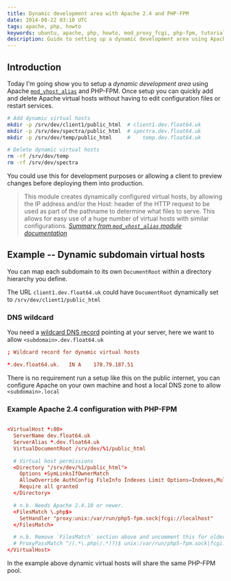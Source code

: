 ```yaml
---
title: Dynamic development area with Apache 2.4 and PHP-FPM
date: 2014-08-22 03:10 UTC
tags: apache, php, howto
keywords: ubuntu, apache, php, howto, mod_proxy_fcgi, php-fpm, tutorial
description: Guide to setting up a dynamic development area using Apache mod_vhost_alias and PHP-FPM.
---
```


## Introduction

Today I'm going show you to setup a _dynamic development area_
using Apache [`mod_vhost_alias`][mod_vhost_alias] and PHP-FPM.
Once setup you can quickly add and delete Apache virtual hosts
without having to edit configuration files or restart services.

~~~ bash
# Add dynamic virtual hosts
mkdir -p /srv/dev/client1/public_html  # client1.dev.float64.uk
mkdir -p /srv/dev/spectra/public_html  # spectra.dev.float64.uk
mkdir -p /srv/dev/temp/public_html     #    temp.dev.float64.uk

# Delete dynamic virtual hosts
rm -rf /srv/dev/temp
rm -rf /srv/dev/spectra
~~~

You could use this for development purposes or allowing a client to preview
changes before deploying them into production.

> This module creates dynamically configured virtual hosts, by allowing the
> IP address and/or the Host: header of the HTTP request to be used as part
> of the pathname to determine what files to serve. This allows for easy use of
> a huge number of virtual hosts with similar configurations.
> <cite>[Summary from `mod_vhost_alias` module documentation][mod_vhost_alias]</cite>

## Example -- Dynamic subdomain virtual hosts

You can map each subdomain to its own `DocumentRoot` within a directory
hierarchy you define.

The URL `client1.dev.float64.uk` could have
`DocumentRoot` dynamically set to `/srv/dev/client1/public_html`

### DNS wildcard

You need a [wildcard DNS record][wildcard] pointing at your server, here we want
to allow `<subdomain>.dev.float64.uk`

~~~ conf
; Wildcard record for dynamic virtual hosts 

*.dev.float64.uk.   IN A    178.79.187.51
~~~

There is no requirement run a setup like this on the public internet, you can
configure Apache on your own machine and host a local DNS zone to allow `<subdomain>.local`

### Example Apache 2.4 configuration with PHP-FPM

~~~ conf

<VirtualHost *:80>
  ServerName dev.float64.uk
  ServerAlias *.dev.float64.uk
  VirtualDocumentRoot /srv/dev/%1/public_html

  # Virtual host permissions
  <Directory "/srv/dev/%1/public_html">
    Options +SymLinksIfOwnerMatch
    AllowOverride AuthConfig FileInfo Indexes Limit Options=Indexes,MultiViews
    Require all granted
  </Directory>

  # n.b. Needs Apache 2.4.10 or newer.
  <FilesMatch \.php$>
    SetHandler "proxy:unix:/var/run/php5-fpm.sock|fcgi://localhost"
  </FilesMatch>

  # n.b. Remove `FilesMatch` section above and uncomment this for older Apache.
  # ProxyPassMatch ^/(.*\.php(/.*)?)$ unix:/var/run/php5-fpm.sock|fcgi://./srv/dev/%1/public_html/$1
</VirtualHost>
~~~

In the example above dynamic virtual hosts will share the same PHP-FPM pool.

[mod_vhost_alias]:http://httpd.apache.org/docs/2.4/mod/mod_vhost_alias.html
[VirtualDocumentRoot]: http://httpd.apache.org/docs/2.4/mod/mod_vhost_alias.html#virtualdocumentroot
[wildcard]: http://en.wikipedia.org/wiki/Wildcard_DNS_record
